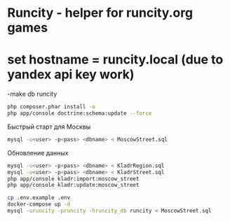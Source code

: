 Runcity - helper for runcity.org games
========================

# set hostname = runcity.local (due to yandex api key work)

-make db runcity
```bash
php composer.phar install -o
php app/console doctrine:schema:update --force
```
Быстрый старт для Москвы
```bash
mysql -u<user> -p<pass> <dbname> < MoscowStreet.sql
```
Обновление данных
```bash
mysql -u<user> -p<pass> <dbname> < KladrRegion.sql
mysql -u<user> -p<pass> <dbname> < KladrStreet.sql
php app/console kladr:import:moscow_street
php app/console kladr:update:moscow_street
```


```bash
cp .env.example .env
docker-compose up -d
mysql -uruncity -pruncity -hruncity_db runcity < MoscowStreet.sql
```
